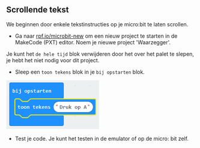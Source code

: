 ## Scrollende tekst

We beginnen door enkele tekstinstructies op je micro:bit te laten scrollen.

+ Ga naar <a href="https://rpf.io/microbit-new" target="_blank">rpf.io/microbit-new</a> om een nieuw project te starten in de MakeCode (PXT) editor. Noem je nieuwe project 'Waarzegger'.

Je kunt het `de hele tijd` blok verwijderen door het over het palet te slepen, je hebt het niet nodig voor dit project.

+ Sleep een `toon tekens` blok in je `bij opstarten` blok.

![schermafbeelding](images/fortune-press-a.png)

+ Test je code. Je kunt het testen in de emulator of op de micro: bit zelf.